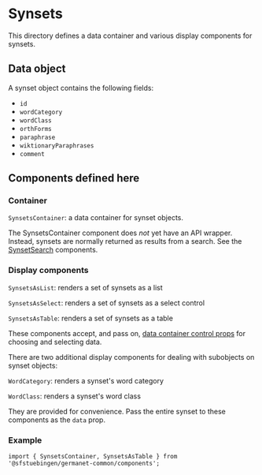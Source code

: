 # Synsets

This directory defines a data container and various display components
for synsets.

## Data object

A synset object contains the following fields:

  - `id`
  - `wordCategory`
  - `wordClass`
  - `orthForms`
  - `paraphrase`
  - `wiktionaryParaphrases`
  - `comment`

## Components defined here

### Container

`SynsetsContainer`: a data container for synset objects.

The SynsetsContainer component does *not* yet have an API wrapper.
Instead, synsets are normally returned as results from a search.  See
the [SynsetSearch](../SynsetSearch) components.

### Display components

`SynsetsAsList`: renders a set of synsets as a list 

`SynsetsAsSelect`: renders a set of synsets as a select control

`SynsetsAsTable`: renders a set of synsets as a table 


These components accept, and pass on, [data container control
props](../DataContainer#user-content-selecting-and-choosing-data-objects) for choosing and selecting data.


There are two additional display components for dealing with
subobjects on synset objects:

`WordCategory`: renders a synset's word category

`WordClass`: renders a synset's word class

They are provided for convenience.  Pass the entire synset to these
components as the `data` prop.

### Example

```
import { SynsetsContainer, SynsetsAsTable } from '@sfstuebingen/germanet-common/components';
```
